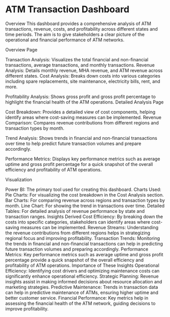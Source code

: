 # ATM Transaction Dashboard

Overview
This dashboard provides a comprehensive analysis of ATM transactions, revenue, costs, and profitability across different states and time periods. The aim is to give stakeholders a clear picture of the operational and financial performance of ATM networks.

Overview Page

Transaction Analysis: Visualizes the total financial and non-financial transactions, average transactions, and monthly transactions.
Revenue Analysis: Details monthly revenue, MHA revenue, and ATM revenue across different states.
Cost Analysis: Breaks down costs into various categories including spare replacements, site maintenance, electricity bills, rent, and more.

Profitability Analysis: Shows gross profit and gross profit percentage to highlight the financial health of the ATM operations.
Detailed Analysis Page

Cost Breakdown: Provides a detailed view of cost components, helping identify areas where cost-saving measures can be implemented.
Revenue Comparison: Compares revenue contributions from different regions and transaction types by month.

Trend Analysis: Shows trends in financial and non-financial transactions over time to help predict future transaction volumes and prepare accordingly.

Performance Metrics: Displays key performance metrics such as average uptime and gross profit percentage for a quick snapshot of the overall efficiency and profitability of ATM operations.

Visualization

Power BI: The primary tool used for creating this dashboard.
Charts Used:
Pie Charts: For visualizing the cost breakdown in the Cost Analysis section.
Bar Charts: For comparing revenue across regions and transaction types by month.
Line Chart: For showing the trend in transactions over time.
Detailed Tables: For detailed analysis of revenue performance by state and transaction ranges.
Insights Derived
Cost Efficiency: By breaking down the costs into specific categories, stakeholders can identify areas where cost-saving measures can be implemented.
Revenue Streams: Understanding the revenue contributions from different regions helps in strategizing regional focus and improving profitability.
Transaction Trends: Monitoring the trends in financial and non-financial transactions can help in predicting future transaction volumes and preparing accordingly.
Performance Metrics: Key performance metrics such as average uptime and gross profit percentage provide a quick snapshot of the overall efficiency and profitability of ATM operations.
Importance of These Insights
Operational Efficiency: Identifying cost drivers and optimizing maintenance costs can significantly enhance operational efficiency.
Strategic Planning: Revenue insights assist in making informed decisions about resource allocation and marketing strategies.
Predictive Maintenance: Trends in transaction data can help in predictive maintenance of ATMs, ensuring higher uptime and better customer service.
Financial Performance: Key metrics help in assessing the financial health of the ATM network, guiding decisions to improve profitability.
